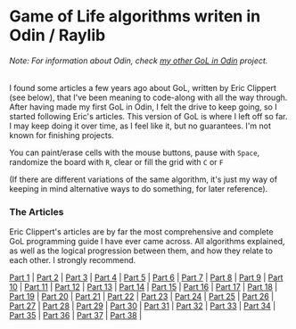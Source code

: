 # Game of Life algorithms writen in Odin / Raylib

###### Note: For information about Odin, check [my other GoL in Odin](https://github.com/Skaruts/Game-of-Life-in-multiple-languages/tree/master/Odin/single_file_gol_raylib) project.

I found some articles a few years ago about GoL, written by Eric Clippert (see below), that I've been meaning to code-along with all the way through. After having made my first GoL in Odin, I felt the drive to keep going, so I started following Eric's articles. This version of GoL is where I left off so far. I may keep doing it over time, as I feel like it, but no guarantees. I'm not known for finishing projects.

You can paint/erase cells with the mouse buttons, pause with `Space`, randomize the board with `R`, clear or fill the grid with `C` or `F`

(If there are different variations of the same algorithm, it's just my way of keeping in mind alternative ways to do something, for later reference).

### The Articles

Eric Clippert's articles are by far the most comprehensive and complete GoL programming guide I have ever came across. All algorithms explained, as well as the logical progression between them, and how they relate to each other. I strongly recommend.

[Part 1](https://ericlippert.com/2020/04/13/life-part-1/) |
[Part 2](https://ericlippert.com/2020/04/20/life-part-2/) |
[Part 3](https://ericlippert.com/2020/04/23/life-part-3/) |
[Part 4](https://ericlippert.com/2020/04/27/life-part-4/) |
[Part 5](https://ericlippert.com/2020/04/30/life-part-5/) |
[Part 6](https://ericlippert.com/2020/05/04/life-part-6/) |
[Part 7](https://ericlippert.com/2020/05/07/life-part-7/) |
[Part 8](https://ericlippert.com/2020/05/11/life-part-8/) |
[Part 9](https://ericlippert.com/2020/05/14/life-part-9/) |
[Part 10](https://ericlippert.com/2020/05/18/life-part-10/) |
[Part 11](https://ericlippert.com/2020/05/21/life-part-11/) |
[Part 12](https://ericlippert.com/2020/05/26/life-part-12/) |
[Part 13](https://ericlippert.com/2020/05/28/life-part-13/) |
[Part 14](https://ericlippert.com/2020/06/11/life-part-14/) |
[Part 15](https://ericlippert.com/2020/06/15/life-part-15/) |
[Part 16](https://ericlippert.com/2020/06/18/life-part-16/) |
[Part 17](https://ericlippert.com/2020/06/22/life-part-17/) |
[Part 18](https://ericlippert.com/2020/06/25/life-part-18/) |
[Part 19](https://ericlippert.com/2020/06/29/life-part-19/) |
[Part 20](https://ericlippert.com/2020/07/02/life-part-20/) |
[Part 21](https://ericlippert.com/2020/07/06/life-part-21/) |
[Part 22](https://ericlippert.com/2020/07/09/life-part-22/) |
[Part 23](https://ericlippert.com/2020/07/13/life-part-23/) |
[Part 24](https://ericlippert.com/2020/07/16/life-part-24/) |
[Part 25](https://ericlippert.com/2020/07/20/life-part-25/) |
[Part 26](https://ericlippert.com/2020/07/23/life-part-26/) |
[Part 27](https://ericlippert.com/2020/07/27/life-part-27/) |
[Part 28](https://ericlippert.com/2020/07/30/life-part-28/) |
[Part 29](https://ericlippert.com/2020/08/03/life-part-29/) |
[Part 30](https://ericlippert.com/2020/08/05/life-part-30/) |
[Part 31](https://ericlippert.com/2020/08/13/life-part-31/) |
[Part 32](https://ericlippert.com/2020/08/17/life-part-32/) |
[Part 33](https://ericlippert.com/2020/08/26/life-part-33/) |
[Part 34](https://ericlippert.com/2020/09/10/life-part-34/) |
[Part 35](https://ericlippert.com/2020/09/14/life-part-35/) |
[Part 36](https://ericlippert.com/2020/10/06/life-part-36/) |
[Part 37](https://ericlippert.com/2020/10/12/life-part-37/) |
[Part 38](https://ericlippert.com/2021/02/17/life-part-38/) |

